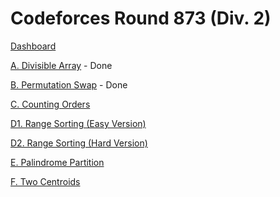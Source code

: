 # Codeforces Round 873 (Div. 2)

[Dashboard](https://codeforces.com/contest/1828)

[A. Divisible Array](https://codeforces.com/contest/1828/problem/A) - Done

[B. Permutation Swap](https://codeforces.com/contest/1828/problem/B) - Done

[C. Counting Orders](https://codeforces.com/contest/1828/problem/C)

[D1. Range Sorting (Easy Version)](https://codeforces.com/contest/1828/problem/D1)

[D2. Range Sorting (Hard Version)](https://codeforces.com/contest/1828/problem/D2)

[E. Palindrome Partition](https://codeforces.com/contest/1828/problem/E)

[F. Two Centroids](https://codeforces.com/contest/1828/problem/F)
